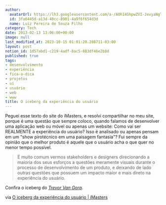 ```yaml
---
author:
  avatarUrl: https://lh3.googleusercontent.com/a-/AOh14GhpwZVI-JevyaNgTdlrOT6YN20cI6V9Kxtq38Ij8AQ=s100
  id: 3fa6445d-a13d-40cc-8901-4a9f6f654d3d
  name: Luiz Pereira de Souza Filho
category: Tech
date: 2013-02-13 13:06:00+00:00
image: null
last_modified_at: 2023-10-15 01:01:20.288711-03:00
layout: post
notion_id: 1d57abd1-c219-4adf-8ac5-883df46e2b8d
published: true
tags:
- desenvolvimento
- experiência
- fica-a-dica
- projetos
- ui
- usuário
- web
- www
title: O iceberg da experiência do usuário
---
```


Peguei esse texto do site do iMasters, e resolvi compartilhar no meu site, porque é uma questão que sempre coloco, quando falamos de desenvolver uma aplicação web ou móvel ou apenas um website: Como vai ser REALMENTE a experiência do usuário? Isso é analisado ou apenas pensam em um "show pirotécnico em uma paisagem fantasia"? Fui sempre da opinião que o melhor produto é aquele que o usuário acha o que quer no menor tempo possível.

> É muito comum vermos stakeholders e designers direcionando a maioria dos seus esforços a questões meramente visuais durante o processo de desenvolvimento de um produto, e deixando de lado outras questões que possuem um impacto maior e mais direto na experiência do usuário.

Confira o iceberg do [_Trevor Van Gorp_](https://www.slideshare.net/trevor.vangorp/ux-iceberg1).

via [O iceberg da experiência do usuário | iMasters](http://imasters.com.br/design/o-iceberg-da-experiencia-do-usuario/)
